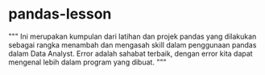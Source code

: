 # pandas-lesson
"""
Ini merupakan kumpulan dari latihan dan projek pandas yang dilakukan sebagai rangka menambah dan mengasah skill dalam penggunaan pandas dalam Data Analyst.
Error adalah sahabat terbaik, dengan error kita dapat mengenal lebih dalam program yang dibuat.
"""
